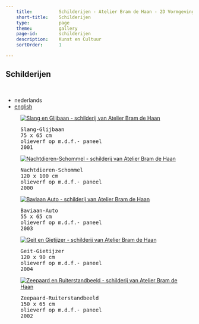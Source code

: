 ```yaml
---
    title:          Schilderijen - Atelier Bram de Haan - 2D Vormgeving
    short-title:    Schilderijen
    type:           page
    theme:          gallery
    page-id:        schilderijen
    description:    Kunst en Cultuur
    sortOrder:      1

---
```


<div class="main-content l-col1 container" role="main"><div class="page clearfix"><h2 id="top" class="entry-title unit-right prm"> Schilderijen </h2><br class="clear" /><ul class="translation"><li class="li-translation first">nederlands</li><li class="li-translation"><a href="{{var.root-url}}/en/paintings/" class="a-translation">english</a></li></ul><div class="line l-gallery"><figure class="unit size1of3 border-box fig-l-gallery odd"><a class="a-img-gallery" href="{{var.root-url}}/schilderijen/Slang-Glijbaan.html"><img src="https://lh6.googleusercontent.com/-orJS7wnULXk/UIpc1zB0jmI/AAAAAAAAAOQ/6B5n8IMQIu4/s800/Slang-Glijbaan-414x498.jpg" alt="Slang en Glijbaan - schilderij van Atelier Bram de Haan" class="img-gallery block"></a><figcaption class="figcap-gallery">
<pre class="pre-figcap">
Slang-Glijbaan
75 x 65 cm
olieverf op m.d.f.- paneel
2001 </pre>
</figcaption></figure><figure class="unit size1of3 border-box fig-l-gallery"><a class="a-img-gallery" href="{{var.root-url}}/schilderijen/Nachtdieren-Schommel.html"><img src="https://lh6.googleusercontent.com/-mTY8HzYZL9U/UIpc0IlfidI/AAAAAAAAAOI/CpstCub6W7k/s800/Nachtdieren-Schommel-426x556.jpg" alt="Nachtdieren-Schommel - schilderij van Atelier Bram de Haan" class="img-gallery block"></a><figcaption class="figcap-gallery">
<pre class="pre-figcap">
Nachtdieren-Schommel
120 x 100 cm
olieverf op m.d.f.- paneel
2000 </pre></figcaption></figure><figure class="unit size1of3 border-box fig-l-gallery odd last-unit"><a class="a-img-gallery" href="{{var.root-url}}/schilderijen/Baviaan-Auto.html"><img src="https://lh5.googleusercontent.com/-HyEYaTs9I3o/UIpcw8bbnGI/AAAAAAAAAN4/1qxkqN5Y688/s800/Baviaan-Auto-425x510.jpg" alt="Baviaan Auto - schilderij van Atelier Bram de Haan" class="img-gallery block"></a><figcaption class="figcap-gallery">
<pre class="pre-figcap">
Baviaan-Auto
55 x 65 cm
olieverf op m.d.f.- paneel
2003 </pre></figcaption></figure></div><div class="line l-gallery"><figure class="unit size1of3 border-box fig-l-gallery"><a class="a-img-gallery" href="{{var.root-url}}/schilderijen/Geit-Gietijzer.html"><img src="https://lh6.googleusercontent.com/-Goi15OOiROY/UIpcyvwtMAI/AAAAAAAAAOA/RRMZRlZbO-M/s800/Geit-Gietijzer-423x515.jpg" alt="Geit en Gietijzer - schilderij van Atelier Bram de Haan" class="img-gallery block"></a><figcaption class="figcap-gallery">
<pre class="pre-figcap">
Geit-Gietijzer
120 x 90 cm
olieverf op m.d.f.- paneel
2004 </pre></figcaption></figure><figure class="unit size1of3 border-box fig-l-gallery odd"><a class="a-img-gallery" href="{{var.root-url}}/schilderijen/Zeepaard-Ruiterstandbeeld.html"><img src="https://lh3.googleusercontent.com/-E0ZZuAMnsrw/UIpc3pLuAmI/AAAAAAAAAOY/p-82JXsWqB8/s800/Zeepaard-Ruiterstandbeeld-300x635.jpg" alt="Zeepaard en Ruiterstandbeeld - schilderij van Atelier Bram de Haan" class="img-gallery block"></a><figcaption class="figcap-gallery">
<pre class="pre-figcap">
Zeepaard-Ruiterstandbeeld
150 x 65 cm
olieverf op m.d.f.- paneel
2002 </pre></figcaption></figure></div></div>

